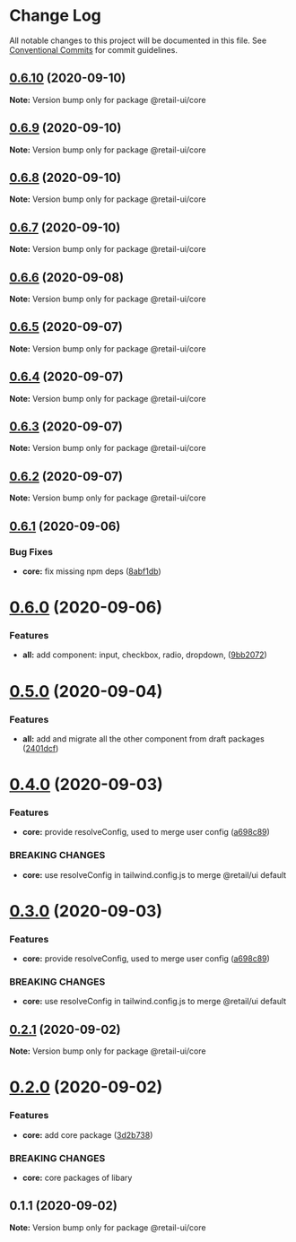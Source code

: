 # Change Log

All notable changes to this project will be documented in this file.
See [Conventional Commits](https://conventionalcommits.org) for commit guidelines.

## [0.6.10](https://github.com/sondh0127/retail-ui/compare/@retail-ui/core@0.6.9...@retail-ui/core@0.6.10) (2020-09-10)

**Note:** Version bump only for package @retail-ui/core

## [0.6.9](https://github.com/sondh0127/retail-ui/compare/@retail-ui/core@0.6.8...@retail-ui/core@0.6.9) (2020-09-10)

**Note:** Version bump only for package @retail-ui/core

## [0.6.8](https://github.com/sondh0127/retail-ui/compare/@retail-ui/core@0.6.7...@retail-ui/core@0.6.8) (2020-09-10)

**Note:** Version bump only for package @retail-ui/core

## [0.6.7](https://github.com/sondh0127/retail-ui/compare/@retail-ui/core@0.6.6...@retail-ui/core@0.6.7) (2020-09-10)

**Note:** Version bump only for package @retail-ui/core

## [0.6.6](https://github.com/sondh0127/retail-ui/compare/@retail-ui/core@0.6.5...@retail-ui/core@0.6.6) (2020-09-08)

**Note:** Version bump only for package @retail-ui/core

## [0.6.5](https://github.com/sondh0127/retail-ui/compare/@retail-ui/core@0.6.4...@retail-ui/core@0.6.5) (2020-09-07)

**Note:** Version bump only for package @retail-ui/core

## [0.6.4](https://github.com/sondh0127/retail-ui/compare/@retail-ui/core@0.6.3...@retail-ui/core@0.6.4) (2020-09-07)

**Note:** Version bump only for package @retail-ui/core

## [0.6.3](https://github.com/sondh0127/retail-ui/compare/@retail-ui/core@0.6.2...@retail-ui/core@0.6.3) (2020-09-07)

**Note:** Version bump only for package @retail-ui/core

## [0.6.2](https://github.com/sondh0127/retail-ui/compare/@retail-ui/core@0.6.1...@retail-ui/core@0.6.2) (2020-09-07)

**Note:** Version bump only for package @retail-ui/core

## [0.6.1](https://github.com/sondh0127/retail-ui/compare/@retail-ui/core@0.6.0...@retail-ui/core@0.6.1) (2020-09-06)

### Bug Fixes

- **core:** fix missing npm deps ([8abf1db](https://github.com/sondh0127/retail-ui/commit/8abf1db520fe9336dc907e213732647c0f8c07c3))

# [0.6.0](https://github.com/sondh0127/retail-ui/compare/@retail-ui/core@0.5.0...@retail-ui/core@0.6.0) (2020-09-06)

### Features

- **all:** add component: input, checkbox, radio, dropdown, ([9bb2072](https://github.com/sondh0127/retail-ui/commit/9bb20727be7df99d8fcbfe6dba2b8e225111eb91))

# [0.5.0](https://github.com/sondh0127/retail-ui/compare/@retail-ui/core@0.4.0...@retail-ui/core@0.5.0) (2020-09-04)

### Features

- **all:** add and migrate all the other component from draft packages ([2401dcf](https://github.com/sondh0127/retail-ui/commit/2401dcffeed92aa322be2944d4cfa9b8002e6e53))

# [0.4.0](https://github.com/sondh0127/retail-ui/compare/@retail-ui/core@0.2.1...@retail-ui/core@0.4.0) (2020-09-03)

### Features

- **core:** provide resolveConfig, used to merge user config ([a698c89](https://github.com/sondh0127/retail-ui/commit/a698c899c846cb30c07ee017ad6d657e80f66283))

### BREAKING CHANGES

- **core:** use resolveConfig in tailwind.config.js to merge @retail/ui default

# [0.3.0](https://github.com/sondh0127/retail-ui/compare/@retail-ui/core@0.2.1...@retail-ui/core@0.3.0) (2020-09-03)

### Features

- **core:** provide resolveConfig, used to merge user config ([a698c89](https://github.com/sondh0127/retail-ui/commit/a698c899c846cb30c07ee017ad6d657e80f66283))

### BREAKING CHANGES

- **core:** use resolveConfig in tailwind.config.js to merge @retail/ui default

## [0.2.1](https://github.com/sondh0127/retail-ui/compare/@retail-ui/core@0.2.0...@retail-ui/core@0.2.1) (2020-09-02)

**Note:** Version bump only for package @retail-ui/core

# [0.2.0](https://github.com/sondh0127/retail-ui/compare/@retail-ui/core@0.1.1...@retail-ui/core@0.2.0) (2020-09-02)

### Features

- **core:** add core package ([3d2b738](https://github.com/sondh0127/retail-ui/commit/3d2b7380c972b7ff069c27aee146b450ab4791f3))

### BREAKING CHANGES

- **core:** core packages of libary

## 0.1.1 (2020-09-02)

**Note:** Version bump only for package @retail-ui/core
